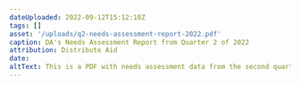 ```yaml
---
dateUploaded: 2022-09-12T15:12:18Z
tags: []
asset: '/uploads/q2-needs-assessment-report-2022.pdf'
caption: DA's Needs Assessment Report from Quarter 2 of 2022
attribution: Distribute Aid
date:
altText: This is a PDF with needs assessment data from the second quarter of 2022.
---
```

